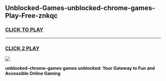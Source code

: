 
## Unblocked-Games-unblocked-chrome-games-Play-Free-znkqc
<h3>
<a href="https://premium76.site?title=unblocked-chrome-games&ref=10A">CLICK TO PLAY</a></h3>
<hr>

<h3>
<a href="https://premium76.site?title=unblocked-chrome-games&ref=10A">CLICK 2 PLAY</a>
  
</h3>

<a href="https://premium76.site?title=unblocked-chrome-games&ref=10A"><img src="https://clearcache.store/games.png"></a>


**unblocked-chrome-games games unblocked: Your Gateway to Fun and Accessible Online Gaming**
